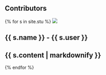 <h2>Contributors</h2>

{% for s in site.stu %}
  <img src="{{ s.image }}">
  <h2>{{ s.name }} - {{ s.user }}</h2>
  <h2>{{ s.content | markdownify }}</h2>
{% endfor %}
 

